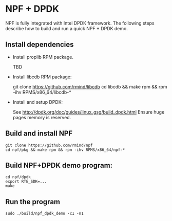 # NPF + DPDK

NPF is fully integrated with Intel DPDK framework.  The following steps
describe how to build and run a quick NPF + DPDK demo.

## Install dependencies

- Install proplib RPM package.

	TBD

- Install libcdb RPM package:

	git clone https://github.com/rmind/libcdb
	cd libcdb && make rpm && rpm -ihv RPMS/x86_64/libcdb-*

- Install and setup DPDK:

	See http://dpdk.org/doc/guides/linux_gsg/build_dpdk.html
	Ensure huge pages memory is reserved.

## Build and install NPF

	git clone https://github.com/rmind/npf
	cd npf/pkg && make rpm && rpm -ihv RPMS/x86_64/npf-*

## Build NPF+DPDK demo program:

	cd npf/dpdk
	export RTE_SDK=...
	make

## Run the program

	sudo ./build/npf_dpdk_demo -c1 -n1
